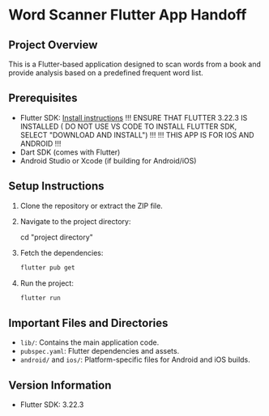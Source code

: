 
# Word Scanner Flutter App Handoff

## Project Overview
This is a Flutter-based application designed to scan words from a book and provide analysis based on a predefined frequent word list.

## Prerequisites
- Flutter SDK: [Install instructions](https://flutter.dev/docs/get-started/install) !!! ENSURE THAT FLUTTER 3.22.3 IS INSTALLED ( DO NOT USE VS CODE TO INSTALL FLUTTER SDK, SELECT "DOWNLOAD AND INSTALL") !!!  !!! THIS APP IS FOR IOS AND ANDROID !!!
- Dart SDK (comes with Flutter)
- Android Studio or Xcode (if building for Android/iOS)

## Setup Instructions
1. Clone the repository or extract the ZIP file.
2. Navigate to the project directory:
   
   cd "project directory"
   
3. Fetch the dependencies:
   ```bash
   flutter pub get
   ```
4. Run the project:
   ```bash
   flutter run
   ```

## Important Files and Directories
- `lib/`: Contains the main application code.
- `pubspec.yaml`: Flutter dependencies and assets.
- `android/` and `ios/`: Platform-specific files for Android and iOS builds.

## Version Information
- Flutter SDK: 3.22.3

